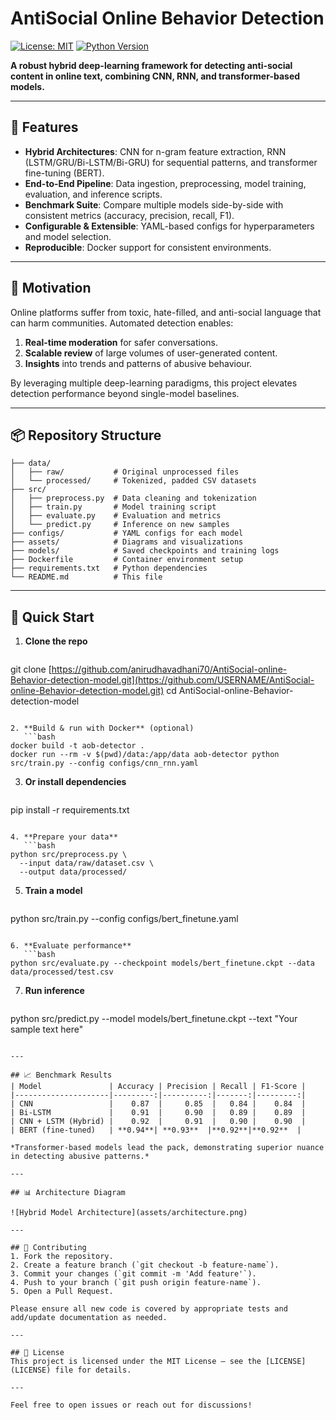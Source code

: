 # AntiSocial Online Behavior Detection

[![License: MIT](https://img.shields.io/badge/License-MIT-blue.svg)](LICENSE) [![Python Version](https://img.shields.io/badge/python-3.8%2B-green.svg)](https://python.org)

**A robust hybrid deep-learning framework for detecting anti-social content in online text, combining CNN, RNN, and transformer-based models.**

---

## 🚀 Features

* **Hybrid Architectures**: CNN for n-gram feature extraction, RNN (LSTM/GRU/Bi-LSTM/Bi-GRU) for sequential patterns, and transformer fine-tuning (BERT).
* **End-to-End Pipeline**: Data ingestion, preprocessing, model training, evaluation, and inference scripts.
* **Benchmark Suite**: Compare multiple models side-by-side with consistent metrics (accuracy, precision, recall, F1).
* **Configurable & Extensible**: YAML-based configs for hyperparameters and model selection.
* **Reproducible**: Docker support for consistent environments.

---

## 🎯 Motivation

Online platforms suffer from toxic, hate-filled, and anti-social language that can harm communities. Automated detection enables:

1. **Real-time moderation** for safer conversations.
2. **Scalable review** of large volumes of user-generated content.
3. **Insights** into trends and patterns of abusive behaviour.

By leveraging multiple deep-learning paradigms, this project elevates detection performance beyond single-model baselines.

---

## 📦 Repository Structure

```
├── data/
│   ├── raw/           # Original unprocessed files
│   └── processed/     # Tokenized, padded CSV datasets
├── src/
│   ├── preprocess.py  # Data cleaning and tokenization
│   ├── train.py       # Model training script
│   ├── evaluate.py    # Evaluation and metrics
│   └── predict.py     # Inference on new samples
├── configs/           # YAML configs for each model
├── assets/            # Diagrams and visualizations
├── models/            # Saved checkpoints and training logs
├── Dockerfile         # Container environment setup
├── requirements.txt   # Python dependencies
└── README.md          # This file
```

---

## 📖 Quick Start

1. **Clone the repo**

   ```bash
   ```

git clone [https://github.com/anirudhavadhani70/AntiSocial-online-Behavior-detection-model.git](https://github.com/USERNAME/AntiSocial-online-Behavior-detection-model.git)
cd AntiSocial-online-Behavior-detection-model

````

2. **Build & run with Docker** (optional)
   ```bash
docker build -t aob-detector .
docker run --rm -v $(pwd)/data:/app/data aob-detector python src/train.py --config configs/cnn_rnn.yaml
````

3. **Or install dependencies**

   ```bash
   ```

pip install -r requirements.txt

````

4. **Prepare your data**
   ```bash
python src/preprocess.py \
  --input data/raw/dataset.csv \
  --output data/processed/
````

5. **Train a model**

   ```bash
   ```

python src/train.py --config configs/bert\_finetune.yaml

````

6. **Evaluate performance**
   ```bash
python src/evaluate.py --checkpoint models/bert_finetune.ckpt --data data/processed/test.csv
````

7. **Run inference**

   ```bash
   ```

python src/predict.py --model models/bert\_finetune.ckpt --text "Your sample text here"

```

---

## 📈 Benchmark Results
| Model               | Accuracy | Precision | Recall | F1‑Score |
|---------------------|---------:|----------:|-------:|---------:|
| CNN                 |    0.87  |     0.85  |   0.84 |    0.84  |
| Bi-LSTM             |    0.91  |     0.90  |   0.89 |    0.89  |
| CNN + LSTM (Hybrid) |    0.92  |     0.91  |   0.90 |    0.90  |
| BERT (fine-tuned)   | **0.94**| **0.93**  |**0.92**|**0.92**  |

*Transformer-based models lead the pack, demonstrating superior nuance in detecting abusive patterns.*

---

## 📊 Architecture Diagram

![Hybrid Model Architecture](assets/architecture.png)

---

## 🤝 Contributing
1. Fork the repository.
2. Create a feature branch (`git checkout -b feature-name`).
3. Commit your changes (`git commit -m 'Add feature'`).
4. Push to your branch (`git push origin feature-name`).
5. Open a Pull Request.

Please ensure all new code is covered by appropriate tests and add/update documentation as needed.

---

## 📝 License
This project is licensed under the MIT License — see the [LICENSE](LICENSE) file for details.

---

Feel free to open issues or reach out for discussions!

```
